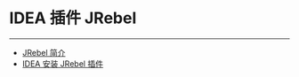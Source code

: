 # IDEA 插件 JRebel

---

* [JRebel 简介](/附录/JRebel/JRebel简介.md)
* [IDEA 安装 JRebel 插件](/附录/JRebel/IDEA安装JRebel插件.md)